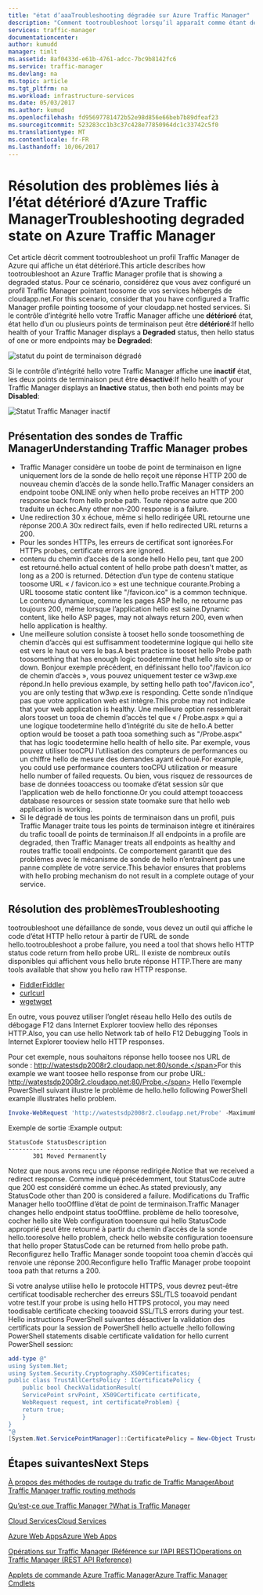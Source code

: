 ```yaml
---
title: "état d’aaaTroubleshooting dégradée sur Azure Traffic Manager"
description: "Comment tootroubleshoot lorsqu’il apparaît comme étant des profils Traffic Manager de l’état dégradé."
services: traffic-manager
documentationcenter: 
author: kumudd
manager: timlt
ms.assetid: 8af0433d-e61b-4761-adcc-7bc9b8142fc6
ms.service: traffic-manager
ms.devlang: na
ms.topic: article
ms.tgt_pltfrm: na
ms.workload: infrastructure-services
ms.date: 05/03/2017
ms.author: kumud
ms.openlocfilehash: fd95697781472b52e98d856e66beb7b89dfeaf23
ms.sourcegitcommit: 523283cc1b3c37c428e77850964dc1c33742c5f0
ms.translationtype: MT
ms.contentlocale: fr-FR
ms.lasthandoff: 10/06/2017
---
```

# <a name="troubleshooting-degraded-state-on-azure-traffic-manager"></a><span data-ttu-id="8c343-103">Résolution des problèmes liés à l’état détérioré d’Azure Traffic Manager</span><span class="sxs-lookup"><span data-stu-id="8c343-103">Troubleshooting degraded state on Azure Traffic Manager</span></span>

<span data-ttu-id="8c343-104">Cet article décrit comment tootroubleshoot un profil Traffic Manager de Azure qui affiche un état détérioré.</span><span class="sxs-lookup"><span data-stu-id="8c343-104">This article describes how tootroubleshoot an Azure Traffic Manager profile that is showing a degraded status.</span></span> <span data-ttu-id="8c343-105">Pour ce scénario, considérez que vous avez configuré un profil Traffic Manager pointant toosome de vos services hébergés de cloudapp.net.</span><span class="sxs-lookup"><span data-stu-id="8c343-105">For this scenario, consider that you have configured a Traffic Manager profile pointing toosome of your cloudapp.net hosted services.</span></span> <span data-ttu-id="8c343-106">Si le contrôle d’intégrité hello votre Traffic Manager affiche une **détérioré** état, état hello d’un ou plusieurs points de terminaison peut être **détérioré**:</span><span class="sxs-lookup"><span data-stu-id="8c343-106">If hello health of your Traffic Manager displays a **Degraded** status, then hello status of one or more endpoints may be **Degraded**:</span></span>

![statut du point de terminaison dégradé](./media/traffic-manager-troubleshooting-degraded/traffic-manager-degradedifonedegraded.png)

<span data-ttu-id="8c343-108">Si le contrôle d’intégrité hello votre Traffic Manager affiche une **inactif** état, les deux points de terminaison peut être **désactivé**:</span><span class="sxs-lookup"><span data-stu-id="8c343-108">If hello health of your Traffic Manager displays an **Inactive** status, then both end points may be **Disabled**:</span></span>

![Statut Traffic Manager inactif](./media/traffic-manager-troubleshooting-degraded/traffic-manager-inactive.png)

## <a name="understanding-traffic-manager-probes"></a><span data-ttu-id="8c343-110">Présentation des sondes de Traffic Manager</span><span class="sxs-lookup"><span data-stu-id="8c343-110">Understanding Traffic Manager probes</span></span>

* <span data-ttu-id="8c343-111">Traffic Manager considère un toobe de point de terminaison en ligne uniquement lors de la sonde de hello reçoit une réponse HTTP 200 de nouveau chemin d’accès de la sonde hello.</span><span class="sxs-lookup"><span data-stu-id="8c343-111">Traffic Manager considers an endpoint toobe ONLINE only when hello probe receives an HTTP 200 response back from hello probe path.</span></span> <span data-ttu-id="8c343-112">Toute réponse autre que 200 traduite un échec.</span><span class="sxs-lookup"><span data-stu-id="8c343-112">Any other non-200 response is a failure.</span></span>
* <span data-ttu-id="8c343-113">Une redirection 30 x échoue, même si hello redirigée URL retourne une réponse 200.</span><span class="sxs-lookup"><span data-stu-id="8c343-113">A 30x redirect fails, even if hello redirected URL returns a 200.</span></span>
* <span data-ttu-id="8c343-114">Pour les sondes HTTPs, les erreurs de certificat sont ignorées.</span><span class="sxs-lookup"><span data-stu-id="8c343-114">For HTTPs probes, certificate errors are ignored.</span></span>
* <span data-ttu-id="8c343-115">contenu du chemin d’accès de la sonde hello Hello peu, tant que 200 est retourné.</span><span class="sxs-lookup"><span data-stu-id="8c343-115">hello actual content of hello probe path doesn't matter, as long as a 200 is returned.</span></span> <span data-ttu-id="8c343-116">Détection d’un type de contenu statique toosome URL « / favicon.ico » est une technique courante.</span><span class="sxs-lookup"><span data-stu-id="8c343-116">Probing a URL toosome static content like "/favicon.ico" is a common technique.</span></span> <span data-ttu-id="8c343-117">Le contenu dynamique, comme les pages ASP hello, ne retourne pas toujours 200, même lorsque l’application hello est saine.</span><span class="sxs-lookup"><span data-stu-id="8c343-117">Dynamic content, like hello ASP pages, may not always return 200, even when hello application is healthy.</span></span>
* <span data-ttu-id="8c343-118">Une meilleure solution consiste à tooset hello sonde toosomething de chemin d’accès qui est suffisamment toodetermine logique qui hello site est vers le haut ou vers le bas.</span><span class="sxs-lookup"><span data-stu-id="8c343-118">A best practice is tooset hello Probe path toosomething that has enough logic toodetermine that hello site is up or down.</span></span> <span data-ttu-id="8c343-119">Bonjour exemple précédent, en définissant hello too"/favicon.ico de chemin d’accès », vous pouvez uniquement tester ce w3wp.exe répond.</span><span class="sxs-lookup"><span data-stu-id="8c343-119">In hello previous example, by setting hello path too"/favicon.ico", you are only testing that w3wp.exe is responding.</span></span> <span data-ttu-id="8c343-120">Cette sonde n’indique pas que votre application web est intègre.</span><span class="sxs-lookup"><span data-stu-id="8c343-120">This probe may not indicate that your web application is healthy.</span></span> <span data-ttu-id="8c343-121">Une meilleure option ressemblerait alors tooset un tooa de chemin d’accès tel que « / Probe.aspx » qui a une logique toodetermine hello d’intégrité du site de hello.</span><span class="sxs-lookup"><span data-stu-id="8c343-121">A better option would be tooset a path tooa something such as "/Probe.aspx" that has logic toodetermine hello health of hello site.</span></span> <span data-ttu-id="8c343-122">Par exemple, vous pouvez utiliser tooCPU l’utilisation des compteurs de performances ou un chiffre hello de mesure des demandes ayant échoué.</span><span class="sxs-lookup"><span data-stu-id="8c343-122">For example, you could use performance counters tooCPU utilization or measure hello number of failed requests.</span></span> <span data-ttu-id="8c343-123">Ou bien, vous risquez de ressources de base de données tooaccess ou toomake d’état session sûr que l’application web de hello fonctionne.</span><span class="sxs-lookup"><span data-stu-id="8c343-123">Or you could attempt tooaccess database resources or session state toomake sure that hello web application is working.</span></span>
* <span data-ttu-id="8c343-124">Si le dégradé de tous les points de terminaison dans un profil, puis Traffic Manager traite tous les points de terminaison intègre et itinéraires du trafic tooall de points de terminaison.</span><span class="sxs-lookup"><span data-stu-id="8c343-124">If all endpoints in a profile are degraded, then Traffic Manager treats all endpoints as healthy and routes traffic tooall endpoints.</span></span> <span data-ttu-id="8c343-125">Ce comportement garantit que des problèmes avec le mécanisme de sonde de hello n’entraînent pas une panne complète de votre service.</span><span class="sxs-lookup"><span data-stu-id="8c343-125">This behavior ensures that problems with hello probing mechanism do not result in a complete outage of your service.</span></span>

## <a name="troubleshooting"></a><span data-ttu-id="8c343-126">Résolution des problèmes</span><span class="sxs-lookup"><span data-stu-id="8c343-126">Troubleshooting</span></span>

<span data-ttu-id="8c343-127">tootroubleshoot une défaillance de sonde, vous devez un outil qui affiche le code d’état HTTP hello retour à partir de l’URL de sonde hello.</span><span class="sxs-lookup"><span data-stu-id="8c343-127">tootroubleshoot a probe failure, you need a tool that shows hello HTTP status code return from hello probe URL.</span></span> <span data-ttu-id="8c343-128">Il existe de nombreux outils disponibles qui affichent vous hello brute réponse HTTP.</span><span class="sxs-lookup"><span data-stu-id="8c343-128">There are many tools available that show you hello raw HTTP response.</span></span>

* [<span data-ttu-id="8c343-129">Fiddler</span><span class="sxs-lookup"><span data-stu-id="8c343-129">Fiddler</span></span>](http://www.telerik.com/fiddler)
* [<span data-ttu-id="8c343-130">curl</span><span class="sxs-lookup"><span data-stu-id="8c343-130">curl</span></span>](https://curl.haxx.se/)
* [<span data-ttu-id="8c343-131">wget</span><span class="sxs-lookup"><span data-stu-id="8c343-131">wget</span></span>](http://gnuwin32.sourceforge.net/packages/wget.htm)

<span data-ttu-id="8c343-132">En outre, vous pouvez utiliser l’onglet réseau hello Hello des outils de débogage F12 dans Internet Explorer tooview hello des réponses HTTP.</span><span class="sxs-lookup"><span data-stu-id="8c343-132">Also, you can use hello Network tab of hello F12 Debugging Tools in Internet Explorer tooview hello HTTP responses.</span></span>

<span data-ttu-id="8c343-133">Pour cet exemple, nous souhaitons réponse hello toosee nos URL de sonde : http://watestsdp2008r2.cloudapp.net:80/sonde.</span><span class="sxs-lookup"><span data-stu-id="8c343-133">For this example we want toosee hello response from our probe URL: http://watestsdp2008r2.cloudapp.net:80/Probe.</span></span> <span data-ttu-id="8c343-134">Hello l’exemple PowerShell suivant illustre le problème de hello.</span><span class="sxs-lookup"><span data-stu-id="8c343-134">hello following PowerShell example illustrates hello problem.</span></span>

```powershell
Invoke-WebRequest 'http://watestsdp2008r2.cloudapp.net/Probe' -MaximumRedirection 0 -ErrorAction SilentlyContinue | Select-Object StatusCode,StatusDescription
```

<span data-ttu-id="8c343-135">Exemple de sortie :</span><span class="sxs-lookup"><span data-stu-id="8c343-135">Example output:</span></span>

    StatusCode StatusDescription
    ---------- -----------------
           301 Moved Permanently

<span data-ttu-id="8c343-136">Notez que nous avons reçu une réponse redirigée.</span><span class="sxs-lookup"><span data-stu-id="8c343-136">Notice that we received a redirect response.</span></span> <span data-ttu-id="8c343-137">Comme indiqué précédemment, tout StatusCode autre que 200 est considéré comme un échec.</span><span class="sxs-lookup"><span data-stu-id="8c343-137">As stated previously, any StatusCode other than 200 is considered a failure.</span></span> <span data-ttu-id="8c343-138">Modifications du Traffic Manager hello tooOffline d’état de point de terminaison.</span><span class="sxs-lookup"><span data-stu-id="8c343-138">Traffic Manager changes hello endpoint status tooOffline.</span></span> <span data-ttu-id="8c343-139">problème de hello tooresolve, cocher hello site Web configuration tooensure qui hello StatusCode approprié peut être retourné à partir du chemin d’accès de la sonde hello.</span><span class="sxs-lookup"><span data-stu-id="8c343-139">tooresolve hello problem, check hello website configuration tooensure that hello proper StatusCode can be returned from hello probe path.</span></span> <span data-ttu-id="8c343-140">Reconfigurez hello Traffic Manager sonde toopoint tooa chemin d’accès qui renvoie une réponse 200.</span><span class="sxs-lookup"><span data-stu-id="8c343-140">Reconfigure hello Traffic Manager probe toopoint tooa path that returns a 200.</span></span>

<span data-ttu-id="8c343-141">Si votre analyse utilise hello le protocole HTTPS, vous devrez peut-être certificat toodisable rechercher des erreurs SSL/TLS tooavoid pendant votre test.</span><span class="sxs-lookup"><span data-stu-id="8c343-141">If your probe is using hello HTTPS protocol, you may need toodisable certificate checking tooavoid SSL/TLS errors during your test.</span></span> <span data-ttu-id="8c343-142">Hello instructions PowerShell suivantes désactiver la validation des certificats pour la session de PowerShell hello actuelle :</span><span class="sxs-lookup"><span data-stu-id="8c343-142">hello following PowerShell statements disable certificate validation for hello current PowerShell session:</span></span>

```powershell
add-type @"
using System.Net;
using System.Security.Cryptography.X509Certificates;
public class TrustAllCertsPolicy : ICertificatePolicy {
    public bool CheckValidationResult(
    ServicePoint srvPoint, X509Certificate certificate,
    WebRequest request, int certificateProblem) {
    return true;
    }
}
"@
[System.Net.ServicePointManager]::CertificatePolicy = New-Object TrustAllCertsPolicy
```

## <a name="next-steps"></a><span data-ttu-id="8c343-143">Étapes suivantes</span><span class="sxs-lookup"><span data-stu-id="8c343-143">Next Steps</span></span>

[<span data-ttu-id="8c343-144">À propos des méthodes de routage du trafic de Traffic Manager</span><span class="sxs-lookup"><span data-stu-id="8c343-144">About Traffic Manager traffic routing methods</span></span>](traffic-manager-routing-methods.md)

[<span data-ttu-id="8c343-145">Qu’est-ce que Traffic Manager ?</span><span class="sxs-lookup"><span data-stu-id="8c343-145">What is Traffic Manager</span></span>](traffic-manager-overview.md)

[<span data-ttu-id="8c343-146">Cloud Services</span><span class="sxs-lookup"><span data-stu-id="8c343-146">Cloud Services</span></span>](http://go.microsoft.com/fwlink/?LinkId=314074)

[<span data-ttu-id="8c343-147">Azure Web Apps</span><span class="sxs-lookup"><span data-stu-id="8c343-147">Azure Web Apps</span></span>](https://azure.microsoft.com/documentation/services/app-service/web/)

[<span data-ttu-id="8c343-148">Opérations sur Traffic Manager (Référence sur l’API REST)</span><span class="sxs-lookup"><span data-stu-id="8c343-148">Operations on Traffic Manager (REST API Reference)</span></span>](http://go.microsoft.com/fwlink/?LinkId=313584)

<span data-ttu-id="8c343-149">[Applets de commande Azure Traffic Manager][1]</span><span class="sxs-lookup"><span data-stu-id="8c343-149">[Azure Traffic Manager Cmdlets][1]</span></span>

[1]: https://msdn.microsoft.com/library/mt125941(v=azure.200).aspx
